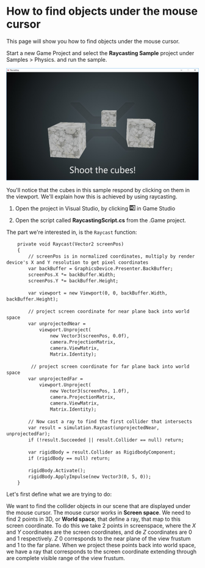 # How to find objects under the mouse cursor

<div class="doc-incomplete"/>

This page will show you how to find objects under the mouse cursor.

Start a new Game Project and select the **Raycasting Sample** project under Samples > Physics. and run the sample.

![Raycasting sample](media/how-to-find-raycasting-sample.png)

You'll notice that the cubes in this sample respond by clicking on them in the viewport. We'll explain how this is achieved by using raycasting.

1. Open the project in Visual Studio, by clicking ![Visual Studio Button](media/how-to-find-ide-icon.png) in Game Studio

2. Open the script called **RaycastingScript.cs** from the .Game project.

The part we're interested in, is the ```Raycast``` function:

```
    private void Raycast(Vector2 screenPos)
    {
        // screenPos is in normalized coordinates, multiply by render device's X and Y resolution to get pixel coordinates
        var backBuffer = GraphicsDevice.Presenter.BackBuffer;
        screenPos.X *= backBuffer.Width;
        screenPos.Y *= backBuffer.Height;

        var viewport = new Viewport(0, 0, backBuffer.Width, backBuffer.Height);
        
        // project screen coordinate for near plane back into world space
        var unprojectedNear =
            viewport.Unproject(
                new Vector3(screenPos, 0.0f),
                camera.ProjectionMatrix,
                camera.ViewMatrix,
                Matrix.Identity);

         // project screen coordinate for far plane back into world space
        var unprojectedFar =
            viewport.Unproject(
                new Vector3(screenPos, 1.0f),
                camera.ProjectionMatrix,
                camera.ViewMatrix,
                Matrix.Identity);

        // Now cast a ray to find the first collider that intersects
        var result = simulation.Raycast(unprojectedNear, unprojectedFar);
        if (!result.Succeeded || result.Collider == null) return;

        var rigidBody = result.Collider as RigidbodyComponent;
        if (rigidBody == null) return;

        rigidBody.Activate();
        rigidBody.ApplyImpulse(new Vector3(0, 5, 0));
    }
```

Let's first define what we are trying to do:

We want to find the collider objects in our scene that are displayed under the mouse cursor. The mouse cursor works in **Screen space**. We need to find 2 points in 3D, or **World space**, that define a ray, that map to this screen coordinate. To do this we take 2 points in screenspace, where the _X_ and _Y_ coordinates are the screen coordinates, and de _Z_ coordinates are 0 and 1 respectively. _Z_ 0 corresponds to the near plane of the view frustum and 1 to the far plane. When we project these points back into world space, we have a ray that corresponds to the screen coordinate extending through are complete visible range of the view frustum.